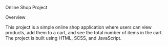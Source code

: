 Online Shop Project

Overview 

This project is a simple online shop application where users can view products, add them
to a cart, and see the total number of items in the cart. The project is built using HTML,
SCSS, and JavaScript.
